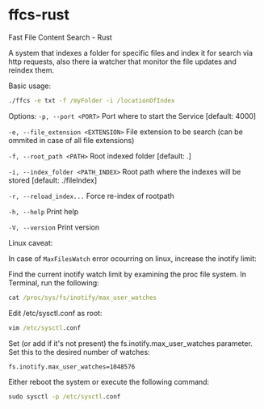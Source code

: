 # ffcs-rust
Fast File Content Search - Rust

A system that indexes a folder for specific files and index it for search via http requests, also there ia watcher that monitor the file updates and reindex them.

Basic usage:

```cmd
./ffcs -e txt -f /myFolder -i /locationOfIndex
```
Options:
`-p, --port <PORT>`                  Port where to start the Service [default: 4000]
  
`-e, --file_extension <EXTENSION>`   File extension to be search (can be ommited in case of all file extensions)
  
`-f, --root_path <PATH>`             Root indexed folder [default: .]  
  
`-i, --index_folder <PATH_INDEX>`    Root path where the indexes will be stored [default: ./fileIndex]
  
`-r, --reload_index...`              Force re-index of rootpath
  
`-h, --help`                         Print help
  
`-V, --version`                     Print version

  
Linux caveat:

In case of `MaxFilesWatch` error ocourring on linux, increase the inotify limit:

Find the current inotify watch limit by examining the proc file system. In Terminal, run the following:
```cmd
cat /proc/sys/fs/inotify/max_user_watches
```
Edit /etc/sysctl.conf as root:
```cmd
vim /etc/sysctl.conf
```
Set (or add if it's not present) the fs.inotify.max_user_watches parameter. Set this to the desired number of watches:
```cmd
fs.inotify.max_user_watches=1048576
```

Either reboot the system or execute the following command:
```cmd
sudo sysctl -p /etc/sysctl.conf
```
